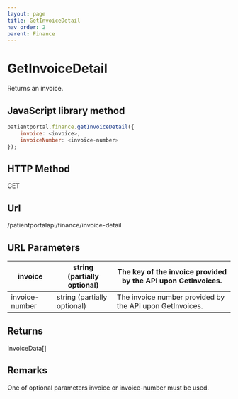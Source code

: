 ```yaml
---
layout: page
title: GetInvoiceDetail
nav_order: 2
parent: Finance
---
```


# GetInvoiceDetail

Returns an invoice.

## JavaScript library method

```javascript
patientportal.finance.getInvoiceDetail({
    invoice: <invoice>,
    invoiceNumber: <invoice-number>
});
```

## HTTP Method

GET

## ****Url****

/patientportalapi/finance/invoice-detail

## URL Parameters

| invoice | string (partially optional) | The key of the invoice provided by the API upon GetInvoices. |
| --- | --- | --- |
| invoice-number | string (partially optional) | The invoice number provided by the API upon GetInvoices. |

## Returns

InvoiceData\[\]

## Remarks

One of optional parameters invoice or invoice-number must be used.
